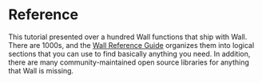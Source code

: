# Reference

This tutorial presented over a hundred Wall functions that ship with Wall.  There are 1000s, and the [Wall Reference Guide](/wrg) organizes them into logical sections that you can use to find basically anything you need.  In addition, there are many community-maintained open source libraries for anything that Wall is missing.